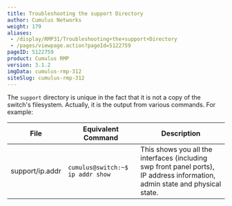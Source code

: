 ```yaml
---
title: Troubleshooting the support Directory
author: Cumulus Networks
weight: 179
aliases:
 - /display/RMP31/Troubleshooting+the+support+Directory
 - /pages/viewpage.action?pageId=5122759
pageID: 5122759
product: Cumulus RMP
version: 3.1.2
imgData: cumulus-rmp-312
siteSlug: cumulus-rmp-312
---
```

The `support` directory is unique in the fact that it is not a copy of
the switch's filesystem. Actually, it is the output from various
commands. For example:

| File            | Equivalent Command               | Description                                                                                                                  |
| --------------- | -------------------------------- | ---------------------------------------------------------------------------------------------------------------------------- |
| support/ip.addr | `cumulus@switch:~$ ip addr show` | This shows you all the interfaces (including swp front panel ports), IP address information, admin state and physical state. |
